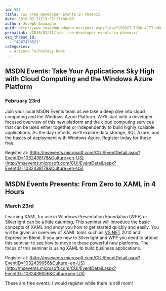 ```yaml
---
id: 581
title: Two Free Developer Events in Phoenix
date: 2010-02-11T13:28:17+00:00
author: Joseph Guadagno
guid: http://www.josephguadagno.net/post.aspx?id=ef1998f7-7930-4173-b68b-0ce5ca42ac2a
permalink: /2010/02/11/two-free-developer-events-in-phoenix/
dsq_thread_id:
  - "4907478523"
categories:
  - Arizona Technology News
---
```

## MSDN Events: Take Your Applications Sky High with Cloud Computing and the Windows Azure Platform

### February 23rd

Join your local MSDN Events team as we take a deep dive into cloud computing and the Windows Azure Platform. We’ll start with a developer-focused overview of this new platform and the cloud computing services that can be used either together or independently to build highly scalable applications. As the day unfolds, we’ll explore data storage, SQL Azure, and the basics of deployment with Windows Azure. Register today for these free.

Register at: [http://msevents.microsoft.com/CUI/EventDetail.aspx?EventID=1032438178&Culture=en-US](http://msevents.microsoft.com/CUI/EventDetail.aspx?EventID=1032438178&Culture=en-US)

## MSDN Events Presents: From Zero to XAML in 4 Hours

### March 23rd

Learning XAML for use in Windows Presentation Foundation (WPF) or Silverlight can be a little daunting. This seminar will introduce the basic concepts of XAML and show you how to get started quickly and easily. You will be given an overview of XAML tools such as [VS.NET](http://VS.NET) 2010 and Expression Blend. If you are new to Silverlight and WPF you need to attend this seminar to see how to move to these powerful new platforms. The focus of this seminar is using XAML to build business applications.

Register at: [http://msevents.microsoft.com/CUI/EventDetail.aspx?EventID=1032439056&Culture=en-US](http://msevents.microsoft.com/CUI/EventDetail.aspx?EventID=1032439056&Culture=en-US)

These are free events.  I would register while there is still room!